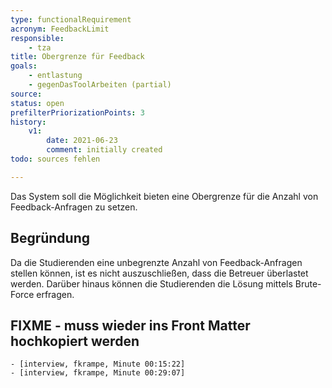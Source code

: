 ```yaml
---
type: functionalRequirement
acronym: FeedbackLimit
responsible:
    - tza
title: Obergrenze für Feedback
goals:
    - entlastung
    - gegenDasToolArbeiten (partial)
source:
status: open
prefilterPriorizationPoints: 3
history:
    v1:
        date: 2021-06-23
        comment: initially created
todo: sources fehlen

---
```


Das System soll die Möglichkeit bieten eine Obergrenze für die Anzahl von Feedback-Anfragen zu setzen.

## Begründung

Da die Studierenden eine unbegrenzte Anzahl von Feedback-Anfragen stellen können, ist es nicht auszuschließen,
dass die Betreuer überlastet werden. Darüber hinaus können die Studierenden die Lösung
mittels Brute-Force erfragen.

## FIXME - muss wieder ins Front Matter hochkopiert werden
    - [interview, fkrampe, Minute 00:15:22]
    - [interview, fkrampe, Minute 00:29:07]

